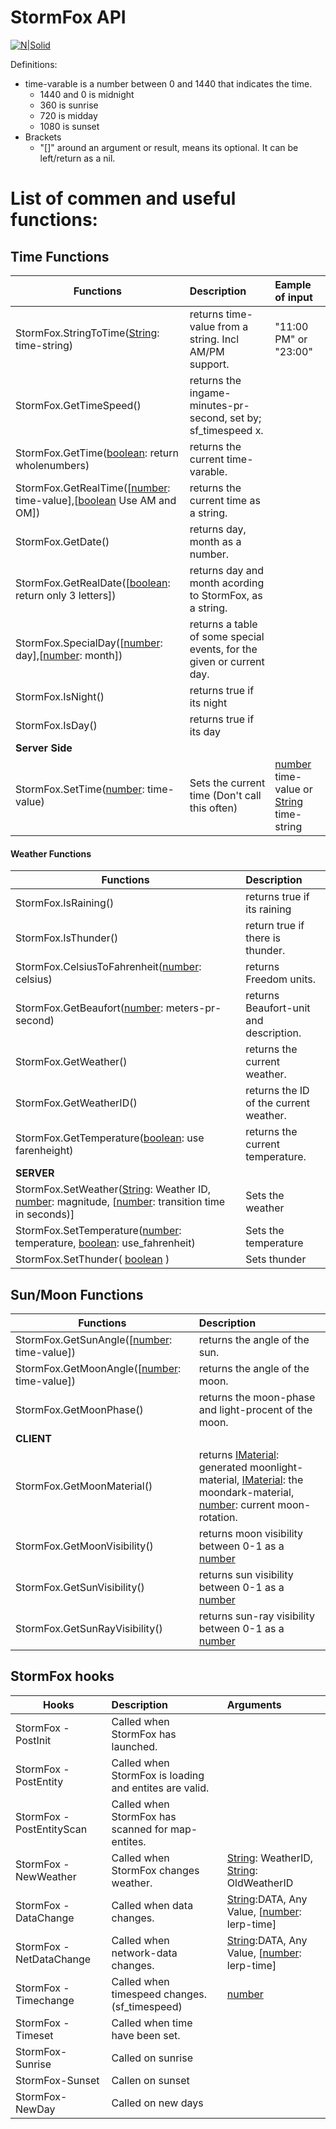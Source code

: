 # StormFox API

[![N|Solid](https://i.imgur.com/HMHQEmA.png)](https://steamcommunity.com/sharedfiles/filedetails/?id=1132466603)

Definitions:
  - time-varable is a number between 0 and 1440 that indicates the time. 
    - 1440 and 0 is midnight
    - 360 is sunrise
    - 720 is midday
    - 1080 is sunset
- Brackets
    - "[]" around an argument or result, means its optional. It can be left/return as a nil.

# List of commen and useful functions:
## Time Functions
| Functions        | Description| Eample of input  |
| -------------------- |:-------------|:------|
| StormFox.StringToTime([String](http://wiki.garrysmod.com/page/Category:string): time-string)  | returns time-value from a string. Incl AM/PM support. | "11:00 PM" or "23:00" |
| StormFox.GetTimeSpeed()                                                                       | returns the ingame-minutes-pr-second, set by; sf_timespeed x. | |
| StormFox.GetTime([boolean](http://wiki.garrysmod.com/page/Category:boolean): return wholenumbers) | returns the current time-varable. |
| StormFox.GetRealTime([[number](http://wiki.garrysmod.com/page/Category:number): time-value],[[boolean](http://wiki.garrysmod.com/page/Category:boolean) Use AM and OM]) | returns the current time as a string.| |
| StormFox.GetDate()                                                                                        | returns day, month as a number. | |
| StormFox.GetRealDate([[boolean](http://wiki.garrysmod.com/page/Category:boolean): return only 3 letters]) | returns day and month acording to StormFox, as a string. |
| StormFox.SpecialDay([[number](http://wiki.garrysmod.com/page/Category:number): day],[[number](http://wiki.garrysmod.com/page/Category:number): month]) | returns a table of some special events, for the given or current day. |
| StormFox.IsNight() | returns true if its night |
| StormFox.IsDay() | returns true if its day |
|**Server Side**|
|StormFox.SetTime([number](http://wiki.garrysmod.com/page/Category:number): time-value) | Sets the current time (Don't call this often)| [number](http://wiki.garrysmod.com/page/Category:number) time-value or [String](http://wiki.garrysmod.com/page/Category:string) time-string|  

#### Weather Functions
| Functions        | Description           |
| ------------- |:-------------|
| StormFox.IsRaining() | returns true if its raining |
| StormFox.IsThunder() | return true if there is thunder. |
| StormFox.CelsiusToFahrenheit([number](http://wiki.garrysmod.com/page/Category:number): celsius) | returns Freedom units.|
| StormFox.GetBeaufort([number](http://wiki.garrysmod.com/page/Category:number): meters-pr-second) | returns Beaufort-unit and description. |
| StormFox.GetWeather() | returns the current weather. |
| StormFox.GetWeatherID() | returns the ID of the current weather.|
| StormFox.GetTemperature([boolean](http://wiki.garrysmod.com/page/Category:boolean): use farenheight)| returns the current temperature.|
|**SERVER**|
|StormFox.SetWeather([String](http://wiki.garrysmod.com/page/Category:string): Weather ID, [number](http://wiki.garrysmod.com/page/Category:number): magnitude, [[number](http://wiki.garrysmod.com/page/Category:number): transition time in seconds)]| Sets the weather |
| StormFox.SetTemperature([number](http://wiki.garrysmod.com/page/Category:number): temperature, [boolean](http://wiki.garrysmod.com/page/Category:boolean): use_fahrenheit) | Sets the temperature |
| StormFox.SetThunder( [boolean](http://wiki.garrysmod.com/page/Category:boolean) ) | Sets thunder |

## Sun/Moon Functions
| Functions        | Description           |
| ------------- |:-------------|
| StormFox.GetSunAngle([[number](http://wiki.garrysmod.com/page/Category:number): time-value]) | returns the angle of the sun. |
| StormFox.GetMoonAngle([[number](http://wiki.garrysmod.com/page/Category:number): time-value]) |  returns the angle of the moon. |
| StormFox.GetMoonPhase() | returns the moon-phase and light-procent of the moon. |
| **CLIENT** |
| StormFox.GetMoonMaterial() | returns [IMaterial](http://wiki.garrysmod.com/page/Category:IMaterial): generated moonlight-material, [IMaterial](http://wiki.garrysmod.com/page/Category:IMaterial): the moondark-material, [number](http://wiki.garrysmod.com/page/Category:number): current moon-rotation.|
| StormFox.GetMoonVisibility() | returns moon visibility between 0-1 as a [number](http://wiki.garrysmod.com/page/Category:number) |
| StormFox.GetSunVisibility() | returns sun visibility between 0-1 as a [number](http://wiki.garrysmod.com/page/Category:number) |
| StormFox.GetSunRayVisibility() | returns sun-ray visibility between 0-1 as a [number](http://wiki.garrysmod.com/page/Category:number) |

## StormFox hooks
| Hooks                 | Description                                               | Arguments |
| -------------         |:-----------------------------------                       |:--------------|
| StormFox - PostInit   | Called when StormFox has launched.                        |
| StormFox - PostEntity | Called when StormFox is loading and entites are valid.    |
| StormFox - PostEntityScan | Called when StormFox has scanned for map-entites.     |
| StormFox - NewWeather | Called when StormFox changes weather.                     | [String](http://wiki.garrysmod.com/page/Category:string): WeatherID, [String](http://wiki.garrysmod.com/page/Category:string): OldWeatherID |
| StormFox - DataChange | Called when data changes.                                 | [String](http://wiki.garrysmod.com/page/Category:string):DATA, Any Value, [[number](http://wiki.garrysmod.com/page/Category:number): lerp-time] |
| StormFox - NetDataChange | Called when network-data changes.                      | [String](http://wiki.garrysmod.com/page/Category:string):DATA, Any Value, [[number](http://wiki.garrysmod.com/page/Category:number): lerp-time]               |
| StormFox - Timechange | Called when timespeed changes. (sf_timespeed)             | [number](http://wiki.garrysmod.com/page/Category:number) |
| StormFox - Timeset| Called when time have been set.                               |
| StormFox-Sunrise                                                                  | Called on sunrise |
| StormFox-Sunset                                                                   | Callen on sunset |
| StormFox-NewDay												                    | Called on new days |
